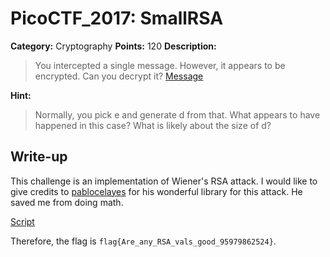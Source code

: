 # PicoCTF_2017: SmallRSA

**Category:** Cryptography
**Points:** 120
**Description:**

>You intercepted a single message. However, it appears to be encrypted. Can you decrypt it? [Message](clue.txt)

**Hint:**

>Normally, you pick e and generate d from that. What appears to have happened in this case? What is likely about the size of d?

## Write-up
This challenge is an implementation of Wiener's RSA attack. I would like to give credits to [pablocelayes](https://github.com/pablocelayes/rsa-wiener-attack) for his wonderful library for this attack. He saved me from doing math.

[Script](solve.py)

Therefore, the flag is `flag{Are_any_RSA_vals_good_95979862524}`.